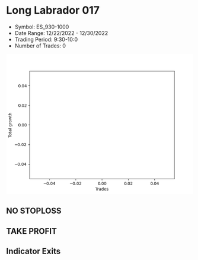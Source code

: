 # Long Labrador 017 
- Symbol: ES_930-1000
- Date Range: 12/22/2022 - 12/30/2022
- Trading Period: 9:30-10:0
- Number of Trades: 0

![Plot](LongLabrador017ES_930-1000.png)
## NO STOPLOSS














## TAKE PROFIT











## Indicator Exits

